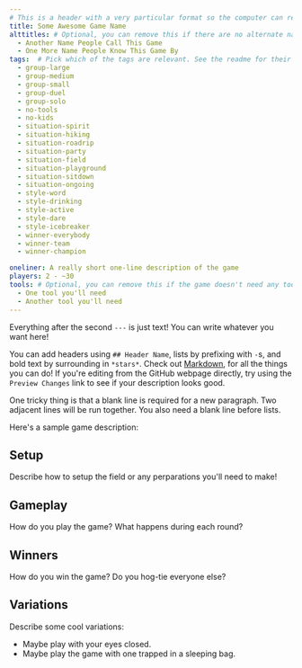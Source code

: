 ```yaml
---
# This is a header with a very particular format so the computer can read it. It must be surrounded by `---`s. For your game, replace the fake values on the left-hand side of the `:`s with the correct info about your game.
title: Some Awesome Game Name
alttitles: # Optional, you can remove this if there are no alternate names. This is a list of things, where each item is on a new line, indented, and starts with a `-`.
  - Another Name People Call This Game
  - One More Name People Know This Game By
tags:  # Pick which of the tags are relevant. See the readme for their descriptions.
  - group-large
  - group-medium
  - group-small
  - group-duel
  - group-solo
  - no-tools
  - no-kids
  - situation-spirit
  - situation-hiking
  - situation-roadrip
  - situation-party
  - situation-field
  - situation-playground
  - situation-sitdown
  - situation-ongoing
  - style-word
  - style-drinking
  - style-active
  - style-dare
  - style-icebreaker
  - winner-everybody
  - winner-team
  - winner-champion

oneliner: A really short one-line description of the game
players: 2 - ~30
tools: # Optional, you can remove this if the game doesn't need any tools.
  - One tool you'll need
  - Another tool you'll need
---
```

Everything after the second `---` is just text! You can write whatever you want here!

You can add headers using `## Header Name`, lists by prefixing with `-`s, and bold text by surrounding in `*stars*`. Check out [Markdown](https://guides.github.com/features/mastering-markdown/#syntax), for all the things you can do! If you're editing from the GitHub webpage directly, try using the `Preview Changes` link to see if your description looks good.

One tricky thing is that a blank line is required for a new paragraph. Two adjacent lines will be run together. You also need a blank line before lists.

Here's a sample game description:

## Setup
Describe how to setup the field or any perparations you'll need to make!

## Gameplay
How do you play the game? What happens during each round?

## Winners
How do you win the game? Do you hog-tie everyone else?

## Variations
Describe some cool variations:

- Maybe play with your eyes closed.
- Maybe play the game with one trapped in a sleeping bag.
